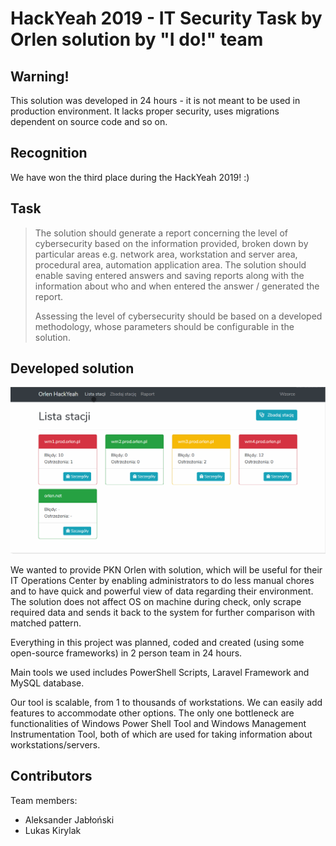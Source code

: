 # HackYeah 2019 - IT Security Task by Orlen solution by "I do!" team

## Warning!
This solution was developed in 24 hours - it is not meant to be used in production environment. It lacks proper security, uses migrations dependent on source code and so on.

## Recognition
We have won the third place during the HackYeah 2019! :)

## Task
> The solution should generate a report concerning the level of cybersecurity based on the information provided, broken down by particular areas e.g. network area, workstation and server area, procedural area, automation application area. The solution should enable saving entered answers and saving reports along with the information about who and when entered the answer / generated the report.
>
>Assessing the level of cybersecurity should be based on a developed methodology, whose parameters should be configurable in the solution.

## Developed solution
![Animation of working dashboard](images/readme-animation.gif)

We wanted to provide PKN Orlen with solution, which will be useful for their IT Operations Center by enabling administrators to do less manual chores and to have quick and powerful view of data regarding their environment. The solution  does not affect OS on machine during check, only scrape required data and sends it back to the system for further comparison with matched pattern.

Everything in this project was planned, coded and created (using some open-source frameworks) in 2 person team in 24 hours.

Main tools we used includes PowerShell Scripts, Laravel Framework and MySQL database.

Our tool is scalable, from 1 to thousands of workstations. We can easily add features to accommodate other options. The only one bottleneck are functionalities of Windows Power Shell Tool and Windows Management Instrumentation Tool, both of which are used for taking information about workstations/servers.

## Contributors
Team members:
- Aleksander Jabłoński
- Lukas Kirylak